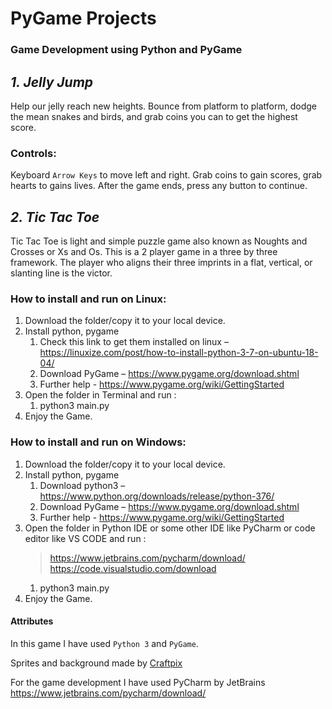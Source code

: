 # PyGame Projects
### Game Development using Python and PyGame 
## _**1. Jelly Jump**_

Help our jelly reach new heights. Bounce from platform to platform, dodge the mean snakes and birds, and grab coins you can to get the highest score.

### Controls: 

Keyboard `Arrow Keys` to move left and right.
Grab coins to gain scores, grab hearts to gains lives.
After the game ends, press any button to continue.

## _**2. Tic Tac Toe**_
Tic Tac Toe is light and simple puzzle game also known as Noughts and Crosses or Xs and Os. This is a 2 player game in a three by three framework. The player who aligns their three imprints in a flat, vertical, or slanting line is the victor.

### How to install and run on Linux: 

1. Download the folder/copy it to your local device. 
1. Install python, pygame 
	1. Check this link to get them installed on linux – https://linuxize.com/post/how-to-install-python-3-7-on-ubuntu-18-04/ 
	1. Download PyGame – https://www.pygame.org/download.shtml 
	1. Further help - https://www.pygame.org/wiki/GettingStarted
1. Open the folder in Terminal and run : 
	1. python3 main.py 
1. Enjoy the Game.  

### How to install and run on Windows: 

1. Download the folder/copy it to your local device. 
1. Install python, pygame 
	1. Download python3  – https://www.python.org/downloads/release/python-376/
	1. Download PyGame – https://www.pygame.org/download.shtml 
	1. Further help - https://www.pygame.org/wiki/GettingStarted
1. Open the folder in Python IDE or some other IDE like PyCharm or code editor like VS CODE and run : 
	>https://www.jetbrains.com/pycharm/download/  
	>https://code.visualstudio.com/download
	1. python3 main.py 
1. Enjoy the Game. 


#### Attributes
In this game I have used `Python 3` and `PyGame`.

Sprites and background made by <a href="https://craftpix.net/" title="Craftpix">Craftpix</a>

For the game development I have used PyCharm by JetBrains https://www.jetbrains.com/pycharm/download/
